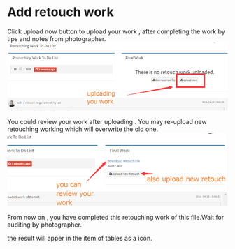 # Add retouch work

Click upload now button to upload your work , after completing the work by tips and notes from photographer.![](/assets/retoucher_uploading_work.png)

You could review your work after uploading . You may re-upload new retouching working which will overwrite the old one.![](/assets/download_retouch_or_new.png)

From now on , you have completed this retouching work of this file.Wait for auditing by photographer.

the result will apper in the item of tables as a icon.

